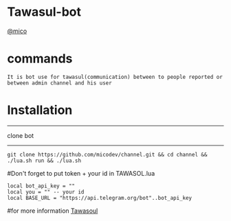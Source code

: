 # Tawasul-bot

[@mico](www.telegram.me/dev_mico)

# commands
```
It is bot use for tawasul(communication) between to people reported or between admin channel and his user
```
# Installation

***
clone bot
***
```
git clone https://github.com/micodev/channel.git && cd channel && ./lua.sh run && ./lua.sh
```

#Don't forget to put token + your id in TAWASOL.lua


```
local bot_api_key = ""
local you = "" -- your id
local BASE_URL = "https://api.telegram.org/bot"..bot_api_key

```
#for more information
[Tawasoul](telegram.me/betreibot)


